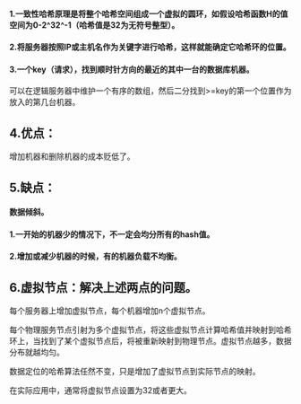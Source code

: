 #### 1.一致性哈希原理是将整个哈希空间组成一个虚拟的圆环，如假设哈希函数H的值空间为0-2^32^-1（哈希值是32为无符号整型）。
#### 2.将服务器按照IP或主机名作为关键字进行哈希，这样就能确定它哈希环的位置。 
#### 3.一个key（请求），找到顺时针方向的最近的其中一台的数据库机器。
可以在逻辑服务器中维护一个有序的数组，然后二分找到>=key的第一个位置作为放入的第几台机器。
<br />
## 4.优点：

增加机器和删除机器的成本贬低了。


## 5.缺点：

#### 数据倾斜。



#### 1.一开始的机器少的情况下，不一定会均分所有的hash值。



#### 2.增加或减少机器的时候，有的机器负载不均衡。







## 6.虚拟节点：解决上述两点的问题。<br />

每个服务器上增加虚拟节点，每个机器增加n个虚拟节点。

每个物理服务节点引射为多个虚拟节点，将这些虚拟节点计算哈希值并映射到哈希环上，当找到了某个虚拟节点后，将被重新映射到物理节点。虚拟节点越多，数据分布就越均匀。



数据定位的哈希算法任然不变，只是增加了虚拟节点到实际节点的映射。

在实际应用中，通常将虚拟节点设置为32或者更大。













